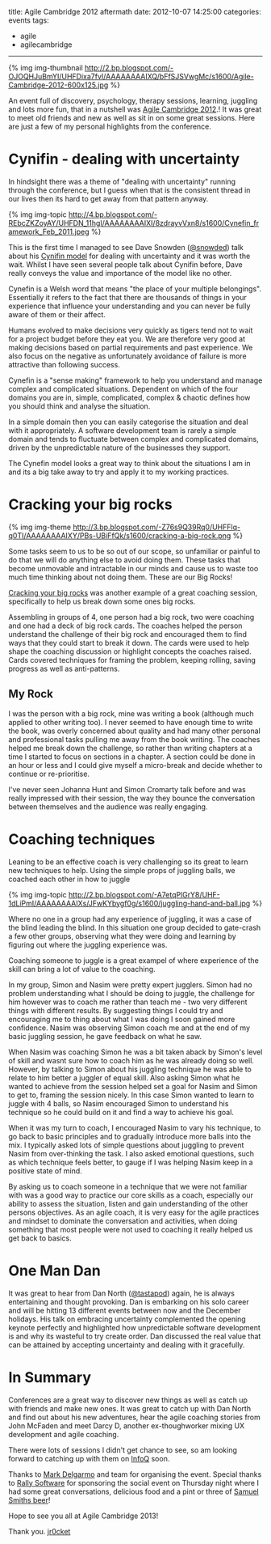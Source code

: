 title: Agile Cambridge 2012 aftermath
date: 2012-10-07 14:25:00
categories: events
tags: 
- agile
- agilecambridge
---

{% img img-thumbnail http://2.bp.blogspot.com/-OJOQHJuBmYI/UHFDixa7fvI/AAAAAAAAIXQ/bFfSJSVwgMc/s1600/Agile-Cambridge-2012-600x125.jpg %} 

An event full of discovery, psychology, therapy sessions, learning, juggling and lots more fun, that in a nutshell was [Agile Cambridge 2012](http://www.agilecambridge.net/ac2012/index.php).!  It was great to meet old friends and new as well as sit in on some great sessions.  Here are just a few of my personal highlights from the conference.

# Cynifin - dealing with uncertainty 

In hindsight there was a theme of "dealing with uncertainty" running through the conference, but I  guess when that is the consistent thread in our lives then its hard to  get away from that pattern anyway.

{% img img-topic http://4.bp.blogspot.com/-REbcZKZoyAY/UHFDN_11hgI/AAAAAAAAIXI/8zdrayvVxn8/s1600/Cynefin_framework_Feb_2011.jpeg %}

This is the first time I managed to see Dave Snowden ([@snowded](http://www.twitter.com/snowded)) talk about his [Cynifin model](http://cognitive-edge.com/library/more/video/introduction-to-the-cynefin-framework/) for dealing with uncertainty and it was worth the wait.  Whilst I have  seen several people talk about Cynifin before, Dave really conveys the value and importance of the model like no other.

Cynefin  is a Welsh word that means "the place of your multiple belongings".   Essentially it refers to the fact that there are thousands of things in  your experience that influence your understanding and you can never be  fully aware of them or their affect.

Humans evolved to  make decisions  very quickly as tigers tend not to wait for a project budget before they  eat you.  We are therefore very good at making decisions based on  partial requirements and past experience.  We also focus on the negative  as unfortunately avoidance of failure is more  attractive than following success.

Cynefin is a "sense making" framework to help you understand and manage complex and complicated situations.  Dependent on which of the four domains you are in, simple, complicated, complex & chaotic defines how you should think and analyse the situation.

In a simple domain then you can easily categorise the situation and deal with it appropriately.  A software development team is rarely a simple domain and tends to fluctuate between complex and complicated domains, driven by the unpredictable nature of the businesses they support.

The Cynefin model looks a great way to think about the situations I am in  and its a big take away to try and apply it to my working practices. 

# Cracking your big rocks

{% img img-theme http://3.bp.blogspot.com/-Z76s9Q39Rq0/UHFFlq-q0TI/AAAAAAAAIXY/PBs-UBiFfQk/s1600/cracking-a-big-rock.png %}

Some tasks seem to us to be so out of our scope, so unfamiliar or painful to  do that we will do anything else to avoid doing them.  These tasks that  become unmovable and intractable in our minds and cause us to waste too much time thinking about not doing them.  These are our Big Rocks!

[Cracking your big rocks](http://www.agilecambridge.net/ac2012/sessioninfo.php?session=23) was another example of a great coaching session, specifically to help us break down some ones big rocks.

Assembling in groups of 4, one person had a big rock, two were coaching and one had a deck of big rock cards.  The coaches helped the person understand  the challenge of their big rock and encouraged them to find ways that they could start to break it down.  The cards were used to help shape  the coaching discussion or highlight concepts the coaches raised.  Cards  covered techniques for framing the problem, keeping rolling, saving progress as well as anti-patterns.

## My Rock

I was the person with a big rock, mine was writing a book (although much  applied to other writing too).  I never seemed to have enough time to  write the book, was overly concerned about quality and had many other personal and professional tasks pulling me away from the book writing.  The coaches helped me break down the challenge, so rather than writing chapters at a time I started to focus on sections in a chapter.  A section could be done in an hour or less and I could give myself a micro-break and decide whether to continue or re-prioritise.

I've  never seen Johanna Hunt and Simon Cromarty talk before and was really impressed with their session, the way they bounce the conversation between themselves and the audience was really engaging.

# Coaching techniques

Leaning to be an effective coach is very  challenging so its great to learn new techniques to help.  Using the simple props of juggling balls, we coached each other in how to juggle

{% img img-topic http://2.bp.blogspot.com/-A7etqPlGrY8/UHF-1dLiPmI/AAAAAAAAIXs/JFwKYbygf0g/s1600/juggling-hand-and-ball.jpg %} 

Where no one in a group had any experience of juggling, it was a case of the blind leading the blind.  In this situation one group decided to gate-crash a few other groups, observing what they were doing and learning by figuring out where the juggling experience was.

Coaching someone to juggle is a great exampel of where experience of the skill can bring a lot of value to the coaching.  

In  my group, Simon and Nasim were pretty expert jugglers.  Simon had no problem understanding what I should be doing to juggle, the  challenge for him however was to coach me rather than teach me - two  very different things with different results.  By suggesting things I could try and encouraging me to thing about what I was doing I soon gained more confidence.   Nasim was observing Simon coach me and at the end of my basic juggling  session, he gave feedback on what he saw.  

When Nasim was coaching Simon he was a bit taken aback by Simon's level of skill and wasnt sure how to coach him as he was already doing so well.  However, by talking to Simon about his juggling technique he was able to  relate to him better a juggler of equal skill.  Also asking Simon what he wanted to achieve from the session helped set a goal for Nasim and Simon to get to, framing the session nicely.  In this case Simon wanted to learn to juggle with 4 balls, so Nasim encouraged Simon to understand his technique so he could build on it and find a way to  achieve his goal.

When it was my turn to coach, I  encouraged Nasim to vary his technique, to go back to basic principles and to gradually introduce more balls into the mix.  I typically asked lots of simple questions about juggling to prevent Nasim from over-thinking the task.  I also asked emotional questions, such as which technique feels better, to gauge if I was helping Nasim keep in a positive state of mind.

By asking us to coach someone in a technique that we were not familiar with was a good way to practice our core skills as a coach, especially our ability to assess the situation, listen and gain understanding of the other persons objectives.  As an agile coach, it is very easy for the agile practices and mindset to dominate the conversation and activities, when doing something that most people were not used to coaching it really helped us get back to  basics.

# One Man Dan

It was great to hear from Dan North ([@tastapod](http://www.twitter.com/tastapod)) again, he is always entertaining and thought provoking.  Dan is embarking on his solo career and will be hitting 13 different events  between now and the December holidays.  His talk on embracing uncertainty complemented the opening keynote perfectly and highlighted how unpredictable software development is and why its wasteful to try create order.  Dan discussed the real value that can be attained by  accepting uncertainty and dealing with it gracefully.

# In Summary

Conferences are a great way to discover new things as  well as catch up with friends and make new ones.  It was great to catch up with Dan North and find out about his new adventures, hear the agile coaching stories from John McFaden and meet Darcy D, another ex-thoughworker mixing UX development and agile coaching.

There were lots of sessions I didn't get chance to see, so am looking forward to catching up with them on [InfoQ](http://www.infoq.com/) soon.

Thanks to [Mark Delgarmo](http://www.linkedin.com/in/markdalgarnouk) and team for organising the event.  Special thanks to [Rally Software](http://www.rallydev.com/) for sponsoring the social event on Thursday night where I had some great conversations, delicious food and a pint or three of [Samuel Smiths beer](http://www.samuelsmithsbrewery.co.uk/)!

Hope to see you all at Agile Cambridge 2013!

Thank you.
[jr0cket](https://twitter.com/jr0cket)
